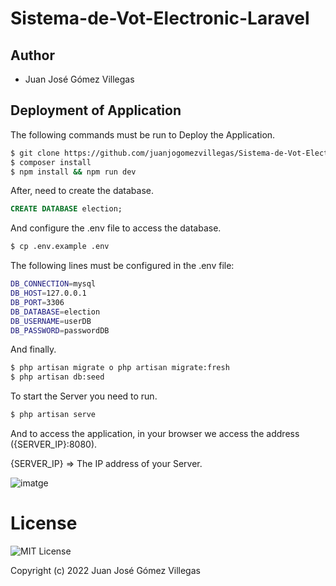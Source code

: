 # Sistema-de-Vot-Electronic-Laravel

## Author

- Juan José Gómez Villegas

## Deployment of Application

The following commands must be run to Deploy the Application.

```sh
$ git clone https://github.com/juanjogomezvillegas/Sistema-de-Vot-Electronic-Laravel.git o git@github.com:juanjogomezvillegas/Sistema-de-Vot-Electronic-Laravel.git
$ composer install
$ npm install && npm run dev
```

After, need to create the database.

```sql
CREATE DATABASE election;
```

And configure the .env file to access the database.

```sh
$ cp .env.example .env
```

The following lines must be configured in the .env file:

```sh
DB_CONNECTION=mysql
DB_HOST=127.0.0.1
DB_PORT=3306
DB_DATABASE=election
DB_USERNAME=userDB
DB_PASSWORD=passwordDB
```

And finally.

```sh
$ php artisan migrate o php artisan migrate:fresh
$ php artisan db:seed
```

To start the Server you need to run.

```sh
$ php artisan serve
```

And to access the application, in your browser we access the address ({SERVER_IP}:8080).

{SERVER_IP} => The IP address of your Server.

![imatge](https://user-images.githubusercontent.com/83291394/169663320-67b5d692-1a61-4c2a-aa73-acb6dabdab7f.png)

# License

![MIT License](https://github.com/juanjogomezvillegas/Sistema-de-Vot-Electronic/blob/develop/LICENSE)

Copyright (c) 2022 Juan José Gómez Villegas
